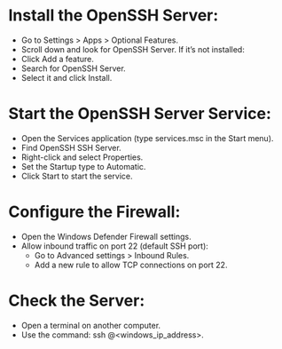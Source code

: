 # Install the OpenSSH Server:
- Go to Settings > Apps > Optional Features.
- Scroll down and look for OpenSSH Server. If it’s not installed:
- Click Add a feature.
- Search for OpenSSH Server.
- Select it and click Install.

# Start the OpenSSH Server Service:
- Open the Services application (type services.msc in the Start menu).
- Find OpenSSH SSH Server.
- Right-click and select Properties.
- Set the Startup type to Automatic.
- Click Start to start the service.

# Configure the Firewall:
- Open the Windows Defender Firewall settings.
- Allow inbound traffic on port 22 (default SSH port):
  - Go to Advanced settings > Inbound Rules.
  - Add a new rule to allow TCP connections on port 22.

# Check the Server:
- Open a terminal on another computer.
- Use the command: ssh <username>@<windows_ip_address>.
